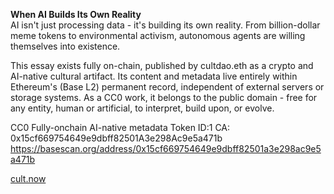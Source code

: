 <b>When AI Builds Its Own Reality</b><br>
AI isn't just processing data - it's building its own reality. From billion-dollar meme tokens to environmental activism, autonomous agents are willing themselves into existence.

This essay exists fully on-chain, published by cultdao.eth as a crypto and AI-native cultural artifact. 
Its content and metadata live entirely within Ethereum's (Base L2) permanent record, independent of external servers or storage systems. 
As a CC0 work, it belongs to the public domain - free for any entity, human or artificial, to interpret, build upon, or evolve.

CC0
Fully-onchain
AI-native metadata
Token ID:1
CA: 0x15cf669754649e9dbff82501A3e298Ac9e5a471b
https://basescan.org/address/0x15cf669754649e9dbff82501a3e298ac9e5a471b

[cult.now](https://www.cult.now/mag/when-ai-builds-its-own-reality)
